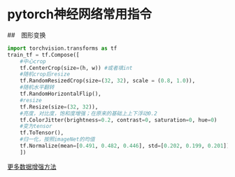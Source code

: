# pytorch神经网络常用指令
##　图形变换

```python
import torchvision.transforms as tf
train_tf = tf.Compose([
	#中心crop
	tf.CenterCrop(size=(h, w)) #或者填int
	#随机crop后resize
    tf.RandomResizedCrop(size=(32, 32), scale = (0.8, 1.0)),
	#随机水平翻转
	tf.RandomHorizontalFlip(),
	#resize
	tf.Resize(size=(32, 32)),
	#亮度，对比度，饱和度增强；在原来的基础上上下浮动0.2
	tf.ColorJitter(brightness=0.2, contrast=0, saturation=0, hue=0)
	#变为tensor
    tf.ToTensor(),
	#归一化，按照imageNet的均值
    tf.Normalize(mean=[0.491, 0.482, 0.446], std=[0.202, 0.199, 0.201])
    ])
```

[更多数据增强方法](https://blog.csdn.net/u011995719/article/details/85107009)
